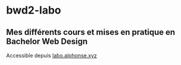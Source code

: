 # bwd2-labo
## Mes différents cours et mises en pratique en Bachelor Web Design


Accessible depuis [labo.alphonse.xyz](https://labo.alphonse.xyz)
